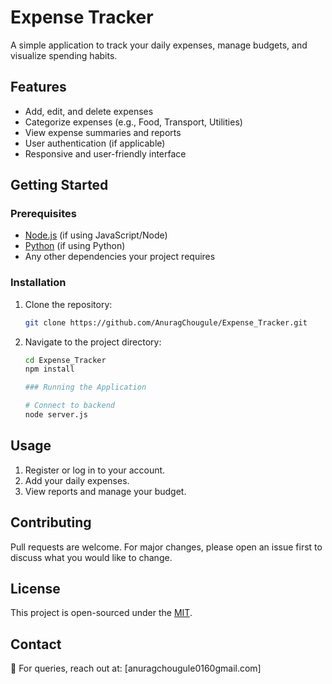 # Expense Tracker

A simple application to track your daily expenses, manage budgets, and visualize spending habits.

## Features

- Add, edit, and delete expenses
- Categorize expenses (e.g., Food, Transport, Utilities)
- View expense summaries and reports
- User authentication (if applicable)
- Responsive and user-friendly interface

## Getting Started

### Prerequisites

- [Node.js](https://nodejs.org/) (if using JavaScript/Node)
- [Python](https://python.org/) (if using Python)
- Any other dependencies your project requires

### Installation

1. Clone the repository:
   ```bash
   git clone https://github.com/AnuragChougule/Expense_Tracker.git
   ```
2. Navigate to the project directory:
   ```bash
   cd Expense_Tracker
   npm install

   ### Running the Application

   # Connect to backend
   node server.js
   ```


  

## Usage

1. Register or log in to your account.
2. Add your daily expenses.
3. View reports and manage your budget.

## Contributing

Pull requests are welcome. For major changes, please open an issue first to discuss what you would like to change.

## License

This project is open-sourced under the [MIT](LICENSE).

## Contact
📧 For queries, reach out at: [anuragchougule0160gmail.com]
